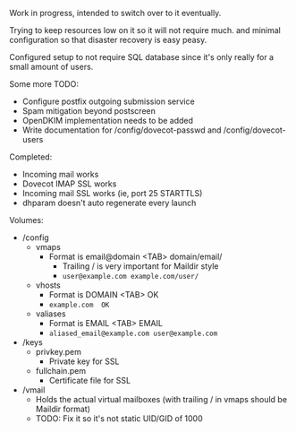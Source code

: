 Work in progress, intended to switch over to it eventually.

Trying to keep resources low on it so it will not require much. and minimal configuration so that disaster recovery is easy peasy.

Configured setup to not require SQL database since it's only really for a small amount of users.

Some more TODO:
- Configure postfix outgoing submission service
- Spam mitigation beyond postscreen
- OpenDKIM implementation needs to be added
- Write documentation for /config/dovecot-passwd and /config/dovecot-users

Completed:
- Incoming mail works
- Dovecot IMAP SSL works
- Incoming mail SSL works (ie, port 25 STARTTLS)
- dhparam doesn't auto regenerate every launch

Volumes:
- /config
  - vmaps
    - Format is email@domain \<TAB\> domain/email/
      - Trailing / is very important for Maildir style
      - ```user@example.com example.com/user/```
  - vhosts
    - Format is DOMAIN \<TAB\> OK
    - ```example.com  OK```
  - valiases
    - Format is EMAIL \<TAB\> EMAIL
    - ```aliased_email@example.com user@example.com```
- /keys
  - privkey.pem
    - Private key for SSL
  - fullchain.pem
    - Certificate file for SSL
- /vmail
  - Holds the actual virtual mailboxes (with trailing / in vmaps should be Maildir format)
  - TODO: Fix it so it's not static UID/GID of 1000